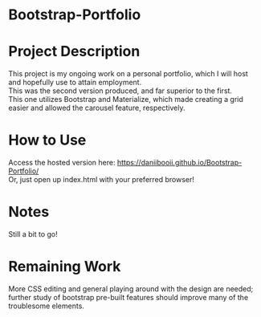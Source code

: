 # Bootstrap-Portfolio

# Project Description
This project is my ongoing work on a personal portfolio, which I will host and hopefully use to attain employment.<br>
This was the second version produced, and far superior to the first.<br>
This one utilizes Bootstrap and Materialize, which made creating a grid easier and allowed the carousel feature, respectively.<br>

# How to Use
Access the hosted version here: https://daniibooii.github.io/Bootstrap-Portfolio/<br>
Or, just open up index.html with your preferred browser!<br>

# Notes
Still a bit to go!<br>

# Remaining Work
More CSS editing and general playing around with the design are needed;<br>
further study of bootstrap pre-built features should improve many of the troublesome elements.<br>
